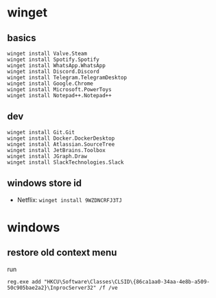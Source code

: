 # winget

## basics
```
winget install Valve.Steam
winget install Spotify.Spotify
winget install WhatsApp.WhatsApp
winget install Discord.Discord
winget install Telegram.TelegramDesktop
winget install Google.Chrome 
winget install Microsoft.PowerToys
winget install Notepad++.Notepad++
```

## dev
```
winget install Git.Git
winget install Docker.DockerDesktop
winget install Atlassian.SourceTree
winget install JetBrains.Toolbox
winget install JGraph.Draw
winget install SlackTechnologies.Slack
```

## windows store id

- Netflix: `winget install 9WZDNCRFJ3TJ`

# windows

## restore old context menu
run 
```
reg.exe add "HKCU\Software\Classes\CLSID\{86ca1aa0-34aa-4e8b-a509-50c905bae2a2}\InprocServer32" /f /ve
```
